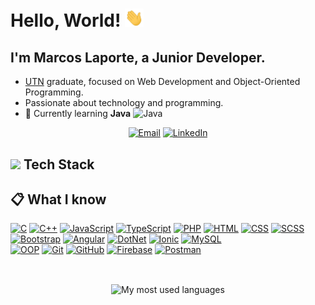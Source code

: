 # Hello, World! <img src="https://raw.githubusercontent.com/ABSphreak/ABSphreak/master/gifs/Hi.gif" width="30px">

## I'm Marcos Laporte, a Junior Developer.
- <a href="https://utn.edu.ar/es/" target="_blank">UTN</a> graduate, focused on Web Development and Object-Oriented Programming.
- Passionate about technology and programming.
- 🌱 Currently learning <b>Java</b> <img alt="Java" src="https://cdn.jsdelivr.net/gh/devicons/devicon/icons/java/java-original.svg" height="24px">

<p align="middle">
  <a href="mailto:laportedev@gmail.com" target="_blank"> 
    <img alt="Email" src="https://img.shields.io/badge/Email_me-red.svg?style=for-the-badge&logo=maildotru&logoColor=white" height="36px"></a> 
  <a href="https://www.linkedin.com/in/marcoslaporte/" target="_blank"> 
    <img alt="LinkedIn" src="https://img.shields.io/badge/LinkedIn-blue.svg?style=for-the-badge&logo=linkedin&logoColor=white" height="36px"></a> 
</p>
<!-- ![Profile Picture]() -->

## <img  src="https://media2.giphy.com/media/QssGEmpkyEOhBCb7e1/giphy.gif?cid=ecf05e47a0n3gi1bfqntqmob8g9aid1oyj2wr3ds3mg700bl&rid=giphy.gif" width ="25"><b>  Tech Stack</b><br>

## 📋 What I know

<p align="left"> 
  <a href="https://www.cprogramming.com/" target="_blank"> 
    <img alt="C" src="https://img.shields.io/badge/C-A8B9CC.svg?style=for-the-badge&logo=c&logoColor=white"></a> 
  <a href="https://www.w3schools.com/cpp/" target="_blank"> 
    <img alt="C++" src="https://img.shields.io/badge/C++-%2300599C.svg?style=for-the-badge&logo=c%2B%2B&logoColor=white"></a> 
  <a href="https://developer.mozilla.org/en-US/docs/Web/JavaScript" target="_blank"> 
    <img alt="JavaScript" src="https://img.shields.io/badge/JavaScript-%23F7DF1E.svg?style=for-the-badge&logo=javascript&logoColor=black"></a>
  <a href="https://developer.mozilla.org/en-US/docs/Web/JavaScript" target="_blank"> 
    <img alt="TypeScript" src="https://img.shields.io/badge/TypeScript-3178C6.svg?style=for-the-badge&logo=typescript&logoColor=white"></a>
  <a href="https://www.php.net/" target="_blank">
    <img alt="PHP" src="https://img.shields.io/badge/PHP-%2314354C.svg?style=for-the-badge&logo=php&logoColor=white"></a>
  <a href="https://www.w3.org/html/" target="_blank"> 
   <img alt="HTML" src="https://img.shields.io/badge/HTML5-%23E34F26.svg?style=for-the-badge&logo=html5&logoColor=white"></a>  
  <a href="https://www.w3schools.com/css/" target="_blank">
    <img alt="CSS" src="https://img.shields.io/badge/CSS3-%231572B6.svg?style=for-the-badge&logo=css3&logoColor=white"></a> 
  <a href="https://www.w3schools.com/sass/" target="_blank">
    <img alt="SCSS" src="https://img.shields.io/badge/SCSS-CC6699.svg?style=for-the-badge&logo=sass&logoColor=white"></a> 

  <br>
  <a href="https://getbootstrap.com" target="_blank"> 
    <img alt="Bootstrap" src="https://img.shields.io/badge/Bootstrap-%23563D7C.svg?style=for-the-badge&logo=bootstrap&logoColor=white"/></a>
  <a href="https://angular.dev/" target="_blank"> 
    <img alt="Angular" src="https://img.shields.io/badge/Angular-0F0F11.svg?style=for-the-badge&logo=angular&logoColor=white"/></a>
  <a href="https://dotnet.microsoft.com/" target="_blank"> 
    <img alt="DotNet" src="https://img.shields.io/badge/dotnet-ECD53F.svg?style=for-the-badge&logo=dotnet&logoColor=black"/></a>
  <a href="https://ionicframework.com/" target="_blank"> 
    <img alt="Ionic" src="https://img.shields.io/badge/ionic-3880FF.svg?style=for-the-badge&logo=ionic&logoColor=white"/></a>
  <a href="https://www.mysql.com/" target="_blank"> 
    <img alt="MySQL" src="https://img.shields.io/badge/mysql-4479A1.svg?style=for-the-badge&logo=mysql&logoColor=white"/></a>

  <br>
  <a href="https://developer.mozilla.org/en-US/docs/Learn/JavaScript/Objects/Object-oriented_programming" target="_blank"> 
    <img alt="OOP" src="https://img.shields.io/badge/OOP-7D4698.svg?style=for-the-badge&logo=pcgamingwiki&logoColor=white"/></a>
  <a href="https://git-scm.com/" target="_blank"> 
    <img alt="Git" src="https://img.shields.io/badge/Git-%23F05033.svg?style=for-the-badge&logo=git&logoColor=white"/></a>
  <a href="https://github.com/" target="_blank"> 
    <img alt="GitHub" src="https://img.shields.io/badge/GitHub-%23121011.svg?style=for-the-badge&logo=github&logoColor=white"/></a>
  <a href="https://firebase.google.com/" target="_blank"> 
    <img alt="Firebase" src="https://img.shields.io/badge/Firebase-DD2C00.svg?style=for-the-badge&logo=firebase&logoColor=white"/></a>
  <a href="https://www.postman.com/" target="_blank"> 
    <img alt="Postman" src="https://img.shields.io/badge/Postman-FF6C37.svg?style=for-the-badge&logo=postman&logoColor=white"/></a>
</p>
<br>

<p align='center'>
  <img align="center" src="https://github-readme-stats.vercel.app/api/top-langs?username=marcoslaporte&title_color=fff&icon_color=79ff97&text_color=efefef&bg_color=24292e" alt="My most used languages" />
</p>

<!--
## 🚀 Projects
<p align='center'>
  <a href="https://github.com/MarcosLaporte/LaboIV_TP2_Laporte" target="_blank"> 
    <img alt="Project LaboIV_TP2_Laporte" src="https://github-readme-stats.vercel.app/api/pin/?username=marcoslaporte&repo=LaboIV_TP2_Laporte"/></a>
</p>
-->
